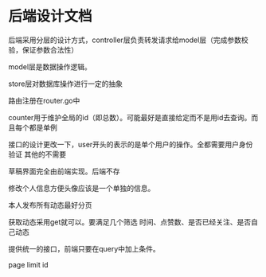 # 后端设计文档
后端采用分层的设计方式，controller层负责转发请求给model层（完成参数校验，保证参数合法性）

model层是数据操作逻辑。

store层对数据库操作进行一定的抽象

路由注册在router.go中

counter用于维护全局的id（即总数）。可能最好是直接给定而不是用id去查询。而且每个都是单例

接口的设计更改一下，user开头的表示的是单个用户的操作。全都需要用户身份验证
其他的不需要

草稿界面完全由前端实现。后端不存

修改个人信息方便头像应该是一个单独的信息。

本人发布所有动态最好分页

获取动态采用get就可以。要满足几个筛选
时间、点赞数、是否已经关注、是否自己动态

提供统一的接口，前端只要在query中加上条件。

page limit id